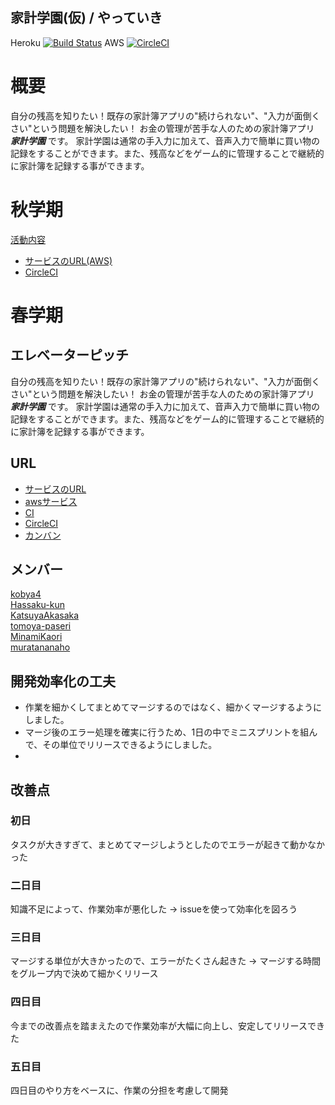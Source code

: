 ## 家計学園(仮) / やっていき  
Heroku [![Build Status](https://travis-ci.org/enpitut2017/kakei_gakuen.svg?branch=master)](https://travis-ci.org/enpitut2017/kakei_gakuen)
AWS [![CircleCI](https://circleci.com/gh/enpitut2017/kakei_gakuen/tree/master.svg?style=svg)](https://circleci.com/gh/enpitut2017/kakei_gakuen/tree/master)

# 概要
自分の残高を知りたい！既存の家計簿アプリの"続けられない"、"入力が面倒くさい"という問題を解決したい！
お金の管理が苦手な人のための家計簿アプリ ***家計学園*** です。
家計学園は通常の手入力に加えて、音声入力で簡単に買い物の記録をすることができます。また、残高などをゲーム的に管理することで継続的に家計簿を記録する事ができます。

# 秋学期

[活動内容](https://docs.google.com/presentation/d/1phSu8RyCM7EW4UvbenHvB6Iw4dSVXNC7gjnAFmQxGgo/edit?usp=sharing)
* [サービスのURL(AWS)](https://kakeigakuen.xyz/)
* [CircleCI](https://circleci.com/gh/enpitut2017/kakei_gakuen/)

# 春学期

## エレベーターピッチ
自分の残高を知りたい！既存の家計簿アプリの"続けられない"、"入力が面倒くさい"という問題を解決したい！
お金の管理が苦手な人のための家計簿アプリ ***家計学園*** です。
家計学園は通常の手入力に加えて、音声入力で簡単に買い物の記録をすることができます。また、残高などをゲーム的に管理することで継続的に家計簿を記録する事ができます。
## URL
* [サービスのURL](https://nameless-springs-98046.herokuapp.com/)
* [awsサービス](https://kakeigakuen.xyz/)
* [CI](https://travis-ci.org/enpitut2017/kakei_gakuen)
* [CircleCI](https://circleci.com/gh/enpitut2017/kakei_gakuen/)
* [カンバン](https://docs.google.com/spreadsheets/d/1gxHxn2aOs5fLqaxsvO0xVdqmIt4NJ-eUuDMCbEAsSuU/edit?usp=sharing)
## メンバー
[kobya4](https://github.com/kobya4)  
[Hassaku-kun](https://github.com/Hassaku-kun)  
[KatsuyaAkasaka](https://github.com/KatsuyaAkasaka)  
[tomoya-paseri](https://github.com/tomoya-paseri)  
[MinamiKaori](https://github.com/MinamiKaori)   
[muratananaho](https://github.com/muratananaho)  

## 開発効率化の工夫
- 作業を細かくしてまとめてマージするのではなく、細かくマージするようにしました。
- マージ後のエラー処理を確実に行うため、1日の中でミニスプリントを組んで、その単位でリリースできるようにしました。
-

## 改善点
### 初日
タスクが大きすぎて、まとめてマージしようとしたのでエラーが起きて動かなかった

### 二日目
知識不足によって、作業効率が悪化した
→ issueを使って効率化を図ろう

### 三日目
マージする単位が大きかったので、エラーがたくさん起きた
→ マージする時間をグループ内で決めて細かくリリース

### 四日目
今までの改善点を踏まえたので作業効率が大幅に向上し、安定してリリースできた

### 五日目
四日目のやり方をベースに、作業の分担を考慮して開発
